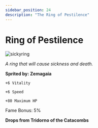 ```yaml
---
sidebar_position: 24
description: "The Ring of Pestilence"
---
```


# Ring of Pestilence

![sickyring](https://vwiki.valorserver.com/api/item/picture/ring%20of%20pestilence)

<i>A ring that will cause sickness and death.</i>

**Sprited by: Zemagaia**

    +6 Vitality
    
    +6 Speed
    
    +80 Maximum HP
    
Fame Bonus: 5%

**Drops from Tridorno of the Catacombs**
